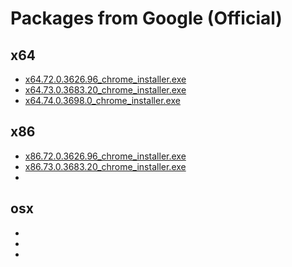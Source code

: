 # Packages from Google (Official)
## x64
* [x64.72.0.3626.96_chrome_installer.exe](sxjJrPjAFDsWhliH)
* [x64.73.0.3683.20_chrome_installer.exe](pVtrEtdg9i8t5FP2)
* [x64.74.0.3698.0_chrome_installer.exe](VkC7KtlqvTLjo93T)
## x86
* [x86.72.0.3626.96_chrome_installer.exe](2t4JyzFKRO03W76M)
* [x86.73.0.3683.20_chrome_installer.exe](3wQ9qW8HmnOmiqDl)
* [](HFkBY29daCT88c3Z)
## osx
* [](NtdzkEc8vGhRKUIc)
* [](6g9BafJHM3qq7NqC)
* [](MHQKb1KpRdb5lYJD)
